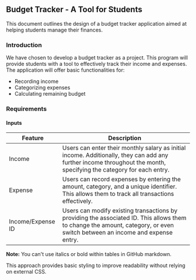 ## Budget Tracker - A Tool for Students

This document outlines the design of a budget tracker application aimed at helping students manage their finances.

### Introduction

We have chosen to develop a budget tracker as a project. This program will provide students with a tool to effectively track their income and expenses. The application will offer basic functionalities for:

* Recording income
* Categorizing expenses
* Calculating remaining budget

### Requirements

#### Inputs

| Feature | Description |
|---|---|
| Income | Users can enter their monthly salary as initial income. Additionally, they can add any further income throughout the month, specifying the category for each entry. |
| Expense | Users can record expenses by entering the amount, category, and a unique identifier. This allows them to track all transactions effectively. |
| Income/Expense ID | Users can modify existing transactions by providing the associated ID. This allows them to change the amount, category, or even switch between an income and expense entry.  |

**Note:** You can't use italics or bold within tables in GitHub markdown.

This approach provides basic styling to improve readability without relying on external CSS.
